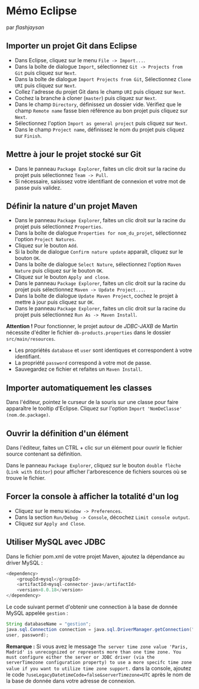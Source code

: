 # Mémo Eclipse

par *flashjaysan*

## Importer un projet Git dans Eclipse

- Dans Eclipse, cliquez sur le menu `File -> Import...`.
- Dans la boîte de dialogue `Import`, sélectionnez `Git -> Projects from Git` puis cliquez sur `Next`.
- Dans la boîte de dialogue `Import Projects from Git`, Sélectionnez `Clone URI` puis cliquez sur `Next`.
- Collez l'adresse du projet Git dans le champ `URI` puis cliquez sur `Next`.
- Cochez la branche à cloner (`master`) puis cliquez sur `Next`.
- Dans le champ `Directory`, définissez un dossier vide. Vérifiez que le champ `Remote name` fasse bien référence au bon projet puis cliquez sur `Next`.
- Sélectionnez l'option `Import as general project` puis cliquez sur `Next`.
- Dans le champ `Project name`, définissez le nom du projet puis cliquez sur `Finish`.

## Mettre à jour le projet stocké sur Git

- Dans le panneau `Package Explorer`, faites un clic droit sur la racine du projet puis sélectionnez `Team -> Pull`.
- Si nécessaire, saisissez votre identifiant de connexion et votre mot de passe puis validez.

## Définir la nature d'un projet Maven

- Dans le panneau `Package Explorer`, faites un clic droit sur la racine du projet puis sélectionnez `Properties`.
- Dans la boîte de dialogue `Properties for nom_du_projet`, sélectionnez l'option `Project Natures`.
- Cliquez sur le bouton `Add`.
- Si la boîte de dialogue `Confirm nature update` apparaît, cliquez sur le bouton `OK`.
- Dans la boîte de dialogue `Select Nature`, sélectionnez l'option `Maven Nature` puis cliquez sur le bouton `OK`.
- Cliquez sur le bouton `Apply and close`.
- Dans le panneau `Package Explorer`, faites un clic droit sur la racine du projet puis sélectionnez `Maven -> Update Project...`.
- Dans la boîte de dialogue `Update Maven Project`, cochez le projet à mettre à jour puis cliquez sur `OK`.
- Dans le panneau `Package Explorer`, faites un clic droit sur la racine du projet puis sélectionnez `Run As -> Maven Install`.

**Attention !** Pour fonctionner, le projet autour de *JDBC-JAXB* de Martin nécessite d'éditer le fichier `db-products.properties` dans le dossier `src/main/resources`.

- Les propriétés `database` et `user` sont identiques et correspondent à votre identifiant.
- La propriété `password` correspond à votre mot de passe.
- Sauvegardez ce fichier et refaites un `Maven Install`.

## Importer automatiquement les classes

Dans l'éditeur, pointez le curseur de la souris sur une classe pour faire apparaître le tooltip d'Eclipse. Cliquez sur l'option `Import 'NomDeClasse' (nom.de.package)`.

## Ouvrir la définition d'un élément

Dans l'éditeur, faites un CTRL + clic sur un élément pour ouvrir le fichier source contenant sa définition.

Dans le panneau `Package Explorer`, cliquez sur le bouton `double flèche` (`Link with Editor`) pour afficher l'arborescence de fichiers sources où se trouve le fichier.

## Forcer la console à afficher la totalité d'un log

- Cliquez sur le menu `Window -> Preferences`.
- Dans la section `Run/Debug -> Console`, décochez `Limit console output`.
- Cliquez sur `Apply and Close`.

## Utiliser MySQL avec JDBC

Dans le fichier pom.xml de votre projet Maven, ajoutez la dépendance au driver MySQL :

```java
<dependency>
    <groupId>mysql</groupId>
    <artifactId>mysql-connector-java</artifactId>
    <version>8.0.18</version>
</dependency>
```

Le code suivant permet d'obtenir une connection à la base de donnée MySQL appelée `gestion` :

```java
String databaseName = "gestion";
java.sql.Connection connection = java.sql.DriverManager.getConnection("jdbc:mysql://localhost:3306/" + databaseName, 
user, password);
```

**Remarque :** Si vous avez le message `The server time zone value 'Paris, Madrid' is unrecognized or represents more than one time zone. You must configure either the server or JDBC driver (via the serverTimezone configuration property) to use a more specifc time zone value if you want to utilize time zone support.` dans la console, ajoutez le code `?useLegacyDatetimeCode=false&serverTimezone=UTC` après le nom de la base de donnée dans votre adresse de connexion.
